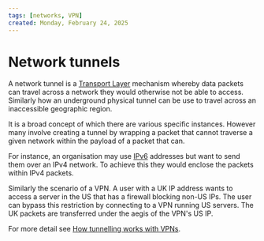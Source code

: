 ```yaml
---
tags: [networks, VPN]
created: Monday, February 24, 2025
---
```


# Network tunnels

A network tunnel is a
[Transport Layer](Transport_Layer_of_Internet_Protocol.md) mechanism whereby
data packets can travel across a network they would otherwise not be able to
access. Similarly how an underground physical tunnel can be use to travel across
an inaccessible geographic region.

It is a broad concept of which there are various specific instances. However
many involve creating a tunnel by wrapping a packet that cannot traverse a given
network within the payload of a packet that can.

For instance, an organisation may use [IPv6](IP_addresses.md) addresses but
want to send them over an IPv4 network. To achieve this they would enclose the
packets within IPv4 packets.

Similarly the scenario of a VPN. A user with a UK IP address wants to access a
server in the US that has a firewall blocking non-US IPs. The user can bypass
this restriction by connecting to a VPN running US servers. The UK packets are
transferred under the aegis of the VPN's US IP.

For more detail see
[How tunnelling works with VPNs](How_tunneling_works_with_VPNs.md).
